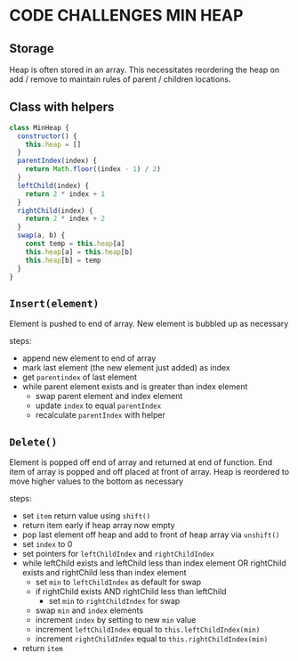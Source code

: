 # CODE CHALLENGES MIN HEAP

## Storage

Heap is often stored in an array. This necessitates reordering the heap on add / remove to maintain rules of parent / children locations.

## Class with helpers

```js
class MinHeap {
  constructor() {
    this.heap = []
  }
  parentIndex(index) {
    return Math.floor((index - 1) / 2)
  }
  leftChild(index) {
    return 2 * index + 1
  }
  rightChild(index) {
    return 2 * index + 2
  }
  swap(a, b) {
    const temp = this.heap[a]
    this.heap[a] = this.heap[b]
    this.heap[b] = temp
  }
}
```

## `Insert(element)`

Element is pushed to end of array. New element is bubbled up as necessary

steps:

- append new element to end of array
- mark last element (the new element just added) as index
- get `parentindex` of last element
- while parent element exists and is greater than index element
  - swap parent element and index element
  - update `index` to equal `parentIndex`
  - recalculate `parentIndex` with helper

## `Delete()`

Element is popped off end of array and returned at end of function.
End item of array is popped and off placed at front of array.
Heap is reordered to move higher values to the bottom as necessary

steps:

- set `item` return value using `shift()`
- return item early if heap array now empty
- pop last element off heap and add to front of heap array via `unshift()`
- set `index` to 0
- set pointers for `leftChildIndex` and `rightChildIndex`
- while leftChild exists and leftChild less than index element
  OR rightChild exists and rightChild less than index element
  - set `min` to `leftChildIndex` as default for swap
  - if rightChild exists AND rightChild less than leftChild
    - set `min` to `rightChildIndex` for swap
  - swap `min` and `index` elements
  - increment `index` by setting to new `min` value
  - increment `leftChildIndex` equal to `this.leftChildIndex(min)`
  - increment `rightChildIndex` equal to `this.rightChildIndex(min)`
- return `item`
